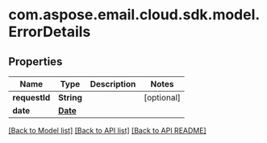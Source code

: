 
# com.aspose.email.cloud.sdk.model.ErrorDetails

## Properties
Name | Type | Description | Notes
------------ | ------------- | ------------- | -------------
**requestId** | **String** |  |  [optional]
**date** | [**Date**](Date.md) |  | 


[[Back to Model list]](README.md#documentation-for-models) [[Back to API list]](README.md#documentation-for-api-endpoints) [[Back to API README]](README.md)

